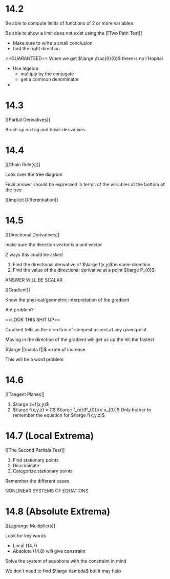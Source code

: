
# 14.2

Be able to compute limits of functions of 2 or more variables

Be able to show a limit does not exist using the [[Two Path Test]]
- Make sure to write a small conclusion
- find the right direction

==GUARANTEED==
When we get $\large \frac{0}{0}$ there is no l'Hopital
- Use algebra 
	- multiply by  the conjugate
	- get a common denominator
- 
# 14.3

[[Partial Derivatives]]

Brush up on trig and basic derivatives

# 14.4

[[Chain Rule(s)]]

Look over the tree diagram

Final answer should be expressed in terms of the variables at the bottom of the tree

[[Implicit Differentiation]]

# 14.5

[[Directional Derivatives]]

make sure the direction vector is a unit vector

2 ways this could be asked
1. Find the directional derivative of $\large f(x,y)$ in some direction
2. Find the value of the directional derivative at a point $\large P_{0}$

ANSWER WILL BE SCALAR

[[Gradient]]

Know the physical/geometric interpretation of the gradient

Ant problem?

==LOOK THIS SHIT UP==

Gradient tells us the direction of steepest ascent at any given point.

Moving in the direction of the gradient will get us up the hill the fastest

$\large ||\nabla f||$  = rate of increase

This will be a word problem
# 14.6

[[Tangent Planes]]

1. $\large z=f(x,y)$
2. $\large f(x,y,z) = C$
$\large f_{x}(P_{0})(x-x_{0})$ 
Only bother to remember the equation for $\large f(x,y,z)$

# 14.7 (Local Extrema)

[[The Second Partials Test]]

1. Find stationary points
2. Discriminate
3. Categorize stationary points

Remember the different cases

NONLINEAR SYSTEMS OF EQUATIONS
# 14.8 (Absolute Extrema)

[[Lagrange Multipliers]]

Look for key words
- Local (14.7)
- Absolute (14.8) will give constraint

Solve the system of equations with the constraint in mind

We don't need to find $\large \lambda$ but it may help